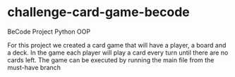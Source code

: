 # challenge-card-game-becode
BeCode Project Python OOP 

For this project we created a card game that will have a player, a board and a deck. In the game each player will play a card every turn 
until there are no cards left.
The game can be executed by running the main file from the must-have branch 
